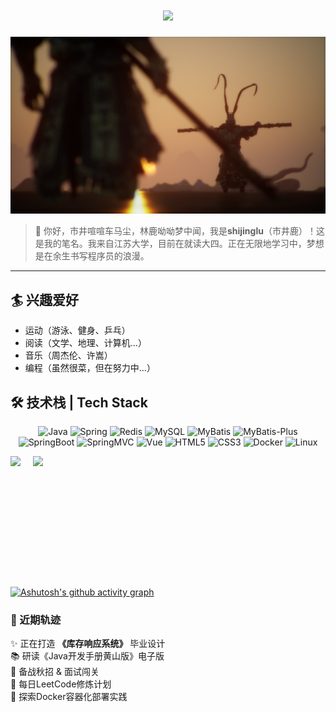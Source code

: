 <h1 align="center"> <a href="https://sunguoqi.com/"> <img src="https://readme-typing-svg.herokuapp.com/?lines=一叶浮萍归大海，人生何处不相逢;金风玉露一相逢，便胜却人间无数&center=true&size=27"> </a> </h1>

![image.png](./wallhaven-85yeq1.png)

> 👋 你好，市井喧喧车马尘，林鹿呦呦梦中闻，我是 ​**shijinglu**（市井鹿）！这是我的笔名。我来自江苏大学，目前在就读大四。正在无限地学习中，梦想是在余生书写程序员的浪漫。

---

## 🏄 兴趣爱好
- 运动（游泳、健身、乒乓）
- 阅读（文学、地理、计算机...）
- 音乐（周杰伦、许嵩）
- 编程（虽然很菜，但在努力中...）


## 🛠️ 技术栈 | Tech Stack



<div align="center">
	
![Java](https://img.shields.io/badge/Java-ED8B00?style=for-the-badge&logo=openjdk&logoColor=white)
![Spring](https://img.shields.io/badge/Spring-6DB33F?style=for-the-badge&logo=spring&logoColor=white)
![Redis](https://img.shields.io/badge/Redis-DC382D?style=for-the-badge&logo=redis&logoColor=white)
![MySQL](https://img.shields.io/badge/MySQL-005C84?style=for-the-badge&logo=mysql&logoColor=white)
![MyBatis](https://img.shields.io/badge/MyBatis-000000?style=for-the-badge&logo=apache&logoColor=white)
![MyBatis-Plus](https://img.shields.io/badge/MyBatis_Plus-2593F5?style=for-the-badge&logo=apache&logoColor=white)
![SpringBoot](https://img.shields.io/badge/Spring_Boot-6DB33F?style=for-the-badge&logo=spring-boot&logoColor=white)
![SpringMVC](https://img.shields.io/badge/Spring_MVC-6DB33F?style=for-the-badge&logo=spring&logoColor=white)
![Vue](https://img.shields.io/badge/Vue-4FC08D?style=for-the-badge&logo=vuedotjs&logoColor=white)
![HTML5](https://img.shields.io/badge/HTML5-E34F26?style=for-the-badge&logo=html5&logoColor=white)
![CSS3](https://img.shields.io/badge/CSS3-1572B6?style=for-the-badge&logo=css3&logoColor=white)
![Docker](https://img.shields.io/badge/Docker-2496ED?style=for-the-badge&logo=docker&logoColor=white)
![Linux](https://img.shields.io/badge/Linux-FCC624?style=for-the-badge&logo=linux&logoColor=black)

</div>

<div align="center">

</div>

<div style="display: flex; gap: 20px;">
  <img src="https://github-readme-stats.vercel.app/api?username=shijing-lu&show_icons=true" height="195"/>
  <img src="https://github-readme-stats.vercel.app/api/top-langs/?username=shijing-lu&layout=compact" height="195"/>
</div>

[![Ashutosh's github activity graph](https://github-readme-activity-graph.vercel.app/graph?username=shijing-lu&&theme=minimal)](https://github.com/ashutosh00710/github-readme-activity-graph)

### 🌌 近期轨迹

✨ 正在打造 ​**​《库存响应系统》​**​ 毕业设计  
📚 研读《Java开发手册黄山版》电子版  
🏃 备战秋招 & 面试闯关  
🎯 每日LeetCode修炼计划  
🌱 探索Docker容器化部署实践
